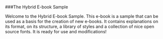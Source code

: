 ###The Hybrid E-book Sample

Welcome to the Hybrid E-book Sample. This e-book is a sample that can be used as a basis for the creation of new e-books. It contains explanations on its format, on its structure, a library of styles and a collection of nice open source fonts. It is ready for use and modifications!